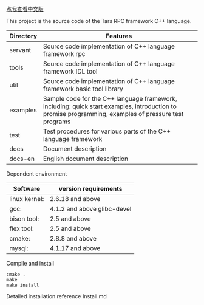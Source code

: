 [点我查看中文版](README.zh.md)

This project is the source code of the Tars RPC framework C++ language.

Directory |Features
------------------|----------------
servant      |Source code implementation of C++ language framework rpc
tools        |Source code implementation of C++ language framework IDL tool
util         |Source code implementation of C++ language framework basic tool library
examples     |Sample code for the C++ language framework, including: quick start examples, introduction to promise programming, examples of pressure test programs
test         |Test procedures for various parts of the C++ language framework
docs         |Document description
docs-en      |English document description

Dependent environment

Software |version requirements
------|--------
linux kernel:   |	2.6.18 and above
gcc:          	|   4.1.2 and above glibc-devel
bison tool:     |	2.5 and above
flex tool:      |	2.5 and above
cmake:       	|   2.8.8 and above
mysql:          |	4.1.17 and above

Compile and install
```
cmake .
make
make install
```

Detailed installation reference Install.md
